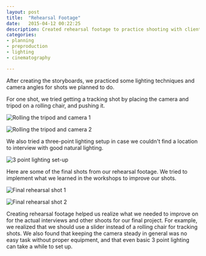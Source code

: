 ```yaml
---
layout: post
title:  "Rehearsal Footage"
date:   2015-04-12 00:22:25
description: Created rehearsal footage to practice shooting with clients beforehand
categories:
- planning
- preproduction
- lighting
- cinematography

---
```



After creating the storyboards, we practiced some lighting techniques and camera angles for shots we planned to do.

For one shot, we tried getting a tracking shot by placing the camera and tripod on a rolling chair, and pushing it.

![Rolling the tripod and camera 1](/iat344-film-blog/assets/img/rehearsal-1.jpg)

![Rolling the tripod and camera 2](/iat344-film-blog/assets/img/rehearsal-2.jpg)

We also tried a three-point lighting setup in case we couldn't find a location to interview with good natural lighting.

![3 point lighting set-up](/iat344-film-blog/assets/img/rehearsal-3.jpg)

Here are some of the final shots from our rehearsal footage. We tried to implement what we learned in the workshops to improve our shots.

![Final rehearsal shot 1](/iat344-film-blog/assets/img/rehearsal-shot-1.jpg)

![Final rehearsal shot 2](/iat344-film-blog/assets/img/rehearsal-shot-2.jpg)

Creating rehearsal footage helped us realize what we needed to improve on for the actual interviews and other shoots for our final project. For example, we realized that we should use a slider instead of a rolling chair for tracking shots. We also found that keeping the camera steady in general was no easy task without proper equipment, and that even basic 3 point lighting can take a while to set up.